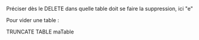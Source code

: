


Préciser dès le DELETE dans quelle table doit se faire la suppression, ici "e"

Pour vider une table :

TRUNCATE TABLE maTable
